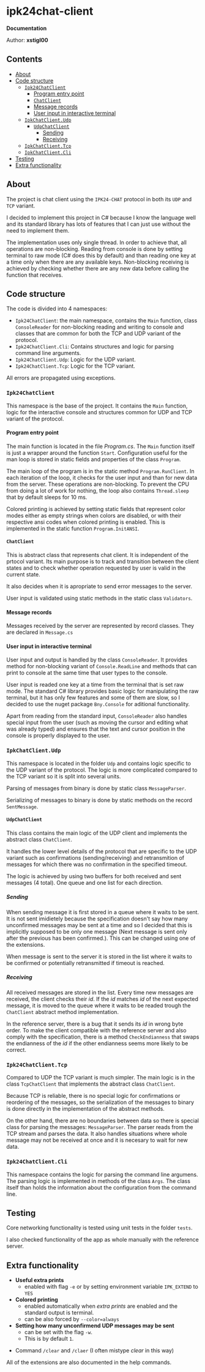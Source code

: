 # ipk24chat-client
**Documentation**

Author: **xstigl00**

## Contents
- [About](#about)
- [Code structure](#code-structure)
    - [`Ipk24ChatClient`](#ipk24chatclient)
        - [Program entry point](#program-entry-point)
        - [`ChatClient`](#chatclient)
        - [Message records](#message-records)
        - [User input in interactive terminal](#user-input-in-interactive-terminal)
    - [`IpkChatClient.Udp`](#ipkchatclientudp)
        - [`UdpChatClient`](#udpchatclient)
            - [Sending](#sending)
            - [Receiving](#receiving)
    - [`IpkChatClient.Tcp`](#ipk24chatclienttcp)
    - [`IpkChatClient.Cli`](#ipk24chatclientcli)
- [Testing](#testing)
- [Extra functionality](#extra-functionality)


## About
The project is chat client using the `IPK24-CHAT` protocol in both its `UDP`
and `TCP` variant.

I decided to implement this project in C# because I know the language well and
its standard library has lots of features that I can just use without the need
to implement them.

The implementation uses only single thread. In order to achieve that, all
operations are non-blocking. Reading from console is done by setting terminal
to raw mode (C# does this by default) and than reading one key at a time only
when there are any available keys. Non-blocking receiving is achieved by
checking whether there are any new data before calling the function that
receives.

## Code structure
The code is divided into 4 namespaces:
- `Ipk24ChatClient`: the main namespace, contains the `Main` function, class
  `ConsoleReader` for non-blocking reading and writing to console and classes
  that are common for both the TCP and UDP variant of the protocol.
- `Ipk24ChatClient.Cli`: Contains structures and logic for parsing command line
  arguments.
- `Ipk24ChatClient.Udp`: Logic for the UDP variant.
- `Ipk24ChatClient.Tcp`: Logic for the TCP variant.

All errors are propagated using exceptions.

### `Ipk24ChatClient`
This namespace is the base of the project. It contains the `Main` function,
logic for the interactive console and structures common for UDP and TCP variant
of the protocol.

#### Program entry point
The main function is located in the file *Program.cs*. The `Main` function
itself is just a wrapper around the function `Start`. Configuration useful for
the man loop is stored in static fields and properties of the class `Program`.

The main loop of the program is in the static method `Program.RunClient`. In
each iteration of the loop, it checks for the user input and than for new data
from the server. These operations are non-blocking. To prevent the CPU from
doing a lot of work for nothing, the loop also contains `Thread.sleep` that
by default sleeps for 10 ms.

Colored printing is achieved by setting static fields that represent color
modes either as empty strings when colors are disabled, or with their
respective ansi codes when colored printing is enabled. This is implemented in
the static function `Program.InitANSI`.

#### `ChatClient`
This is abstract class that represents chat client. It is independent of the
prtocol variant. Its main purpose is to track and transition between the client
states and to check whether operation requested by user is valid in the current
state.

It also decides when it is apropriate to send error messages to the server.

User input is validated using static methods in the static class `Validators`.

#### Message records
Messages received by the server are represented by record classes. They are
declared in `Message.cs`

#### User input in interactive terminal
User input and output is handled by the class `ConsoleReader`. It provides
method for non-blocking variant of `Console.ReadLine` and methods that can
print to console at the same time that user types to the console.

User input is readed one key at a time from the terminal that is set raw mode.
The standard C# library provides basic logic for manipulating the raw terminal,
but it has only few features and some of them are slow, so I decided to use the
nuget package `Bny.Console` for aditional functionality.

Apart from reading from the standard input, `ConsoleReader` also handles
special input from the user (such as moving the cursor and editing what was
already typed) and ensures that the text and cursor position in the console is
properly displayed to the user.

### `IpkChatClient.Udp`
This namespace is located in the folder `Udp` and contains logic specific to
the UDP variant of the protocol. The logic is more complicated compared to the
TCP variant so it is split into several units.

Parsing of messages from binary is done by static class `MessageParser`.

Serializing of messages to binary is done by static methods on the record
`SentMessage`.

#### `UdpChatClient`
This class contains the main logic of the UDP client and implements the
abstract class `ChatClient`.

It handles the lower level details of the protocol that are specific to the UDP
variant such as confirmations (sending/receiving) and retransmition of messages
for which there was no confirmation in the specified timeout.

The logic is achieved by using two buffers for both received and sent messages
(4 total). One queue and one list for each direction.

##### Sending
When sending message it is first stored in a queue where it waits to be sent.
It is not sent imidietely because the specification doesn't say how many
unconfirmed messages may be sent at a time and so I decided that this is
implicitly supposed to be only one message (Next message is sent only after
the previous has been confirmed.). This can be changed using one of the
extensions.

When message is sent to the server it is stored in the list where it waits to
be confirmed or potentially retransmitted if timeout is reached.

##### Receiving
All received messages are stored in the list. Every time new messages are
received, the client checks their *id*. If the *id* matches *id* of the next
expected message, it is moved to the queue where it waits to be readed trough
the `ChatClient` abstract method implementation.

In the reference server, there is a bug that it sends its *id* in wrong byte
order. To make the client compatible with the reference server and also comply
with the specification, there is a method `CheckEndianness` that swaps the
endianness of the *id* if the other endianness seems more likely to be correct.

### `Ipk24ChatClient.Tcp`
Compared to UDP the TCP variant is much simpler. The main logic is in the class
`TcpChatClient` that implements the abstract class `ChatClient`.

Because TCP is reliable, there is no special logic for confirmations or
reordering of the messages, so the serialization of the messages to binary is
done directly in the implementation of the abstract methods.

On the other hand, there are no boundaries between data so there is special
class for parsing the messages: `MessageParser`. The parser reads from the TCP
stream and parses the data. It also handles situations where whole message may
not be received at once and it is necesary to wait for new data.

### `Ipk24ChatClient.Cli`
This namespace contains the logic for parsing the command line argumens. The
parsing logic is implemented in methods of the class `Args`. The class itself
than holds the information about the configuration from the command line.

## Testing
Core networking functionality is tested using unit tests in the folder `tests`.

I also checked functionality of the app as whole manually with the reference
server.

## Extra functionality
- **Useful extra prints**
    - enabled with flag `-e` or by setting environment variable `IPK_EXTEND` to
      `YES`
- **Colored printing**
    - enabled automatically when *extra prints* are enabled and the standard
    output is terminal.
    - can be also forced by `--color=always`
- **Setting how many unconfirmend UDP messages may be sent**
    - can be set with the flag `-w`.
    - This is by default `1`.
+ Command `/clear` and `/claer` (I often mistype *clear* in this way)

All of the extensions are also documented in the help commands.
